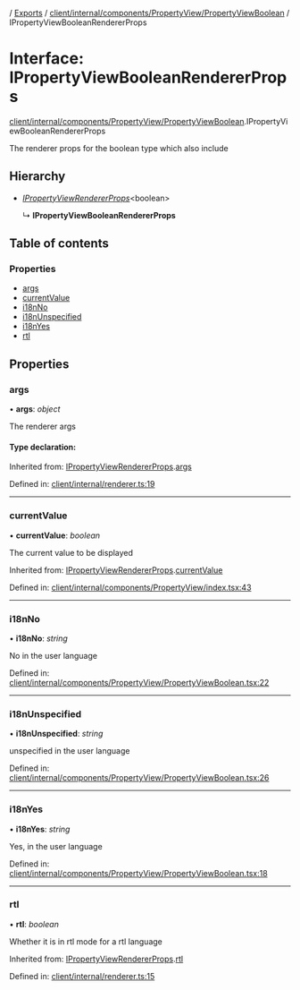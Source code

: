 [](../README.md) / [Exports](../modules.md) / [client/internal/components/PropertyView/PropertyViewBoolean](../modules/client_internal_components_propertyview_propertyviewboolean.md) / IPropertyViewBooleanRendererProps

# Interface: IPropertyViewBooleanRendererProps

[client/internal/components/PropertyView/PropertyViewBoolean](../modules/client_internal_components_propertyview_propertyviewboolean.md).IPropertyViewBooleanRendererProps

The renderer props for the boolean type which also include

## Hierarchy

* [*IPropertyViewRendererProps*](client_internal_components_propertyview.ipropertyviewrendererprops.md)<boolean\>

  ↳ **IPropertyViewBooleanRendererProps**

## Table of contents

### Properties

- [args](client_internal_components_propertyview_propertyviewboolean.ipropertyviewbooleanrendererprops.md#args)
- [currentValue](client_internal_components_propertyview_propertyviewboolean.ipropertyviewbooleanrendererprops.md#currentvalue)
- [i18nNo](client_internal_components_propertyview_propertyviewboolean.ipropertyviewbooleanrendererprops.md#i18nno)
- [i18nUnspecified](client_internal_components_propertyview_propertyviewboolean.ipropertyviewbooleanrendererprops.md#i18nunspecified)
- [i18nYes](client_internal_components_propertyview_propertyviewboolean.ipropertyviewbooleanrendererprops.md#i18nyes)
- [rtl](client_internal_components_propertyview_propertyviewboolean.ipropertyviewbooleanrendererprops.md#rtl)

## Properties

### args

• **args**: *object*

The renderer args

#### Type declaration:

Inherited from: [IPropertyViewRendererProps](client_internal_components_propertyview.ipropertyviewrendererprops.md).[args](client_internal_components_propertyview.ipropertyviewrendererprops.md#args)

Defined in: [client/internal/renderer.ts:19](https://github.com/onzag/itemize/blob/0e9b128c/client/internal/renderer.ts#L19)

___

### currentValue

• **currentValue**: *boolean*

The current value to be displayed

Inherited from: [IPropertyViewRendererProps](client_internal_components_propertyview.ipropertyviewrendererprops.md).[currentValue](client_internal_components_propertyview.ipropertyviewrendererprops.md#currentvalue)

Defined in: [client/internal/components/PropertyView/index.tsx:43](https://github.com/onzag/itemize/blob/0e9b128c/client/internal/components/PropertyView/index.tsx#L43)

___

### i18nNo

• **i18nNo**: *string*

No in the user language

Defined in: [client/internal/components/PropertyView/PropertyViewBoolean.tsx:22](https://github.com/onzag/itemize/blob/0e9b128c/client/internal/components/PropertyView/PropertyViewBoolean.tsx#L22)

___

### i18nUnspecified

• **i18nUnspecified**: *string*

unspecified in the user language

Defined in: [client/internal/components/PropertyView/PropertyViewBoolean.tsx:26](https://github.com/onzag/itemize/blob/0e9b128c/client/internal/components/PropertyView/PropertyViewBoolean.tsx#L26)

___

### i18nYes

• **i18nYes**: *string*

Yes, in the user language

Defined in: [client/internal/components/PropertyView/PropertyViewBoolean.tsx:18](https://github.com/onzag/itemize/blob/0e9b128c/client/internal/components/PropertyView/PropertyViewBoolean.tsx#L18)

___

### rtl

• **rtl**: *boolean*

Whether it is in rtl mode for a rtl language

Inherited from: [IPropertyViewRendererProps](client_internal_components_propertyview.ipropertyviewrendererprops.md).[rtl](client_internal_components_propertyview.ipropertyviewrendererprops.md#rtl)

Defined in: [client/internal/renderer.ts:15](https://github.com/onzag/itemize/blob/0e9b128c/client/internal/renderer.ts#L15)

